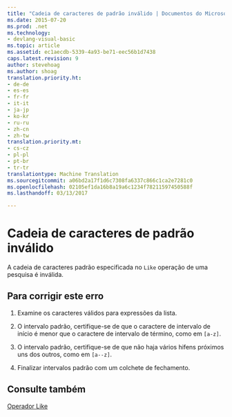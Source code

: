 ```yaml
---
title: "Cadeia de caracteres de padrão inválido | Documentos do Microsoft"
ms.date: 2015-07-20
ms.prod: .net
ms.technology:
- devlang-visual-basic
ms.topic: article
ms.assetid: ec1aecdb-5339-4a93-be71-eec56b1d7438
caps.latest.revision: 9
author: stevehoag
ms.author: shoag
translation.priority.ht:
- de-de
- es-es
- fr-fr
- it-it
- ja-jp
- ko-kr
- ru-ru
- zh-cn
- zh-tw
translation.priority.mt:
- cs-cz
- pl-pl
- pt-br
- tr-tr
translationtype: Machine Translation
ms.sourcegitcommit: a06bd2a17f1d6c7308fa6337c866c1ca2e7281c0
ms.openlocfilehash: 02105ef1da16b8a19a6c1234f78211597450588f
ms.lasthandoff: 03/13/2017

---
```

# <a name="invalid-pattern-string"></a>Cadeia de caracteres de padrão inválido
A cadeia de caracteres padrão especificada no `Like` operação de uma pesquisa é inválida.  
  
## <a name="to-correct-this-error"></a>Para corrigir este erro  
  
1.  Examine os caracteres válidos para expressões da lista.  
  
2.  O intervalo padrão, certifique-se de que o caractere de intervalo de início é menor que o caractere de intervalo de término, como em `[a-z]`.  
  
3.  O intervalo padrão, certifique-se de que não haja vários hifens próximos uns dos outros, como em `[a--z]`.  
  
4.  Finalizar intervalos padrão com um colchete de fechamento.  
  
## <a name="see-also"></a>Consulte também  
 [Operador Like](../../visual-basic/language-reference/operators/like-operator.md)
